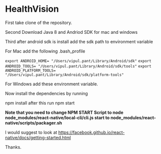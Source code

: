 # HealthVision


First take clone of the repository.


Second Download Java 8 and Andriod SDK for mac and windows

Third after android sdk is install add the sdk path to environment variable

For Mac add the following .bash_profile 

  `export ANDROID_HOME= "/Users/vipul.pant/Library/Android/sdk"`
  `export ANDROID_TOOLS= "/Users/vipul.pant/Library/Android/sdk/tools"`
  `export ANDROID_PLATFORM_TOOLS= "/Users/vipul.pant/Library/Android/sdk/platform-tools"`
   
For Windows add these environment variable.


Now install the dependencies by running 

npm install after this run npm start 

**Note that you need to change NPM START Script to node node_modules/react-native/local-cli/cli.js start to node_modules/react-native/scripts/packager.sh**


I would suggest to look at https://facebook.github.io/react-native/docs/getting-started.html


Thanks.
   
   
   